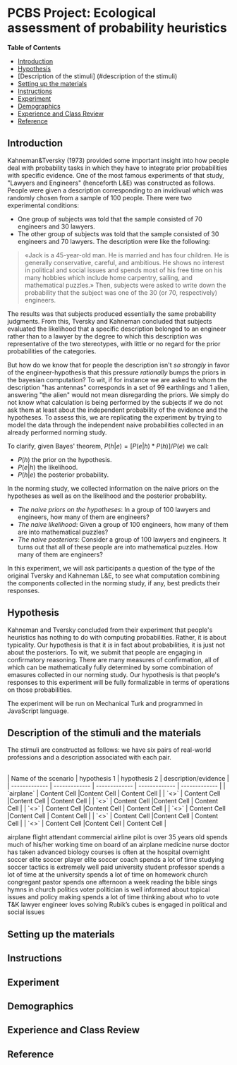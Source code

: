 PCBS Project: Ecological assessment of probability heuristics
============================================================================================
<!-- markdown-toc start - Don't edit this section. Run M-x markdown-toc-refresh-toc -->
**Table of Contents**

- [Introduction](Introduction)
- [Hypothesis](#experiment)
- [Description of the stimuli] (#description of the stimuli)
- [Setting up the materials](#materials)
- [Instructions](#instructions)
- [Experiment](#experiment)
- [Demographics](]demographics)
- [Experience and Class Review](#experience-and-class-review)
- [Reference](#reference)

<!-- markdown-toc end -->


## Introduction 
Kahneman&Tversky (1973) provided some important insight into how people deal with probability tasks in which they have to integrate prior probabilities with specific evidence. One of the most famous experiments of that study, "Lawyers and Engineers" (henceforth L&E) was constructed as follows. People were given a description corresponding to an invidivual which was randomly chosen from a sample of 100 people. There were two experimental conditions:
+ One group of subjects was told that the sample consisted of 70 engineers and 30 lawyers.
+ The other group of subjects was told that the sample consisted of 30 engineers and 70 lawyers.
The description were like the following:
> «Jack is a 45-year-old man. He is married and has four children. He is generally conservative, careful, and ambitious. He shows no interest in political and social issues and spends most of his free time on his many hobbies which include home carpentry, sailing, and mathematical puzzles.»
Then, subjects were asked to write down the probability that the subject was one of the 30 (or 70, respectively) engineers. 

The results was that subjects produced essentially the same probability judgments. From this, Tversky and Kahneman concluded that subjects evaluated the likelihood that a specific description belonged to an engineer rather than to a lawyer by the degree to which this description was representative of the two stereotypes, with little or no regard for the prior probabilities of the categories. 

But how do we know that for people the description isn't _so strongly_ in favor of the engineer-hypothesis that this pressure _rationally_ bumps the priors in the bayesian computation? To wit, if for instance we are asked to whom the description "has antennas" corresponds in a set of 99 earthlings and 1 alien, answering "the alien" would not mean disregarding the priors. We simply do not know what calculation is being performed by the subjects if we do not ask them at least about the independent probability of the evidence and the hypotheses. To assess this, we are replicating the experiment by trying to model the data through the independent naive probabilities collected in an already performed norming study. 

To clarify, given Bayes' theorem, $P(h|e) = [P(e|h) * P(h)] / P(e)$ we call:
+ $P(h)$ the prior on the hypothesis.
+ $P(e|h)$ the likelihood.
+ $P(h|e)$ the posterior probability.

In the norming study,  we collected information on the naive priors on the hypotheses as well as on the likelihood and the posterior probability. 

+ *The naive priors on the hypotheses*: In a group of 100 lawyers and engineers, how many of them are engineers? 
+ *The naive likelihood*: Given a group of 100 engineers, how many of them are into mathematical puzzles?
+ *The naive posteriors*: Consider a group of 100 lawyers and engineers. It turns out that all of these people are into mathematical puzzles. How many of them are engineers?

In this experiment, we will ask participants a question of the type of the original Tversky and Kahneman L&E, to see what computation combining the components collected in the norming study, if any, best predicts their responses.  

## Hypothesis ##
Kahneman and Tversky concluded from their experiment that people's heuristics has nothing to do with computing probabilities. Rather, it is about typicality. Our hypothesis is that it _is_ in fact about probabilities, it is just not about the posteriors. To wit, we submit that people are engaging in confirmatory reasoning. There are many measures of confirmation, all of which can be mathematically fully determined by some combination of emasures collected in our norming study. Our hypothesis is that people's responses to this experiment will be fully formalizable in terms of operations on those probabilities. 

The experiment will be run on Mechanical Turk and programmed in JavaScript language.

## Description of the stimuli and the materials

The stimuli are constructed as follows: we have six pairs of real-world professions and a description associated with each pair.

<br>
| Name of the scenario  | hypothesis 1 | hypothesis 2 | description/evidence |
| ------------- | ------------- | ------------- | ------------- | ------------- | 
| `airplane`  | Content Cell  |Content Cell  | Content Cell  |
| `<>`  | Content Cell  |Content Cell  | Content Cell  |
| `<>`  | Content Cell  |Content Cell  | Content Cell  |
|  `<>` | Content Cell  |Content Cell  | Content Cell  |
| `<>`  | Content Cell  |Content Cell  | Content Cell  |
| `<>`  | Content Cell  |Content Cell  | Content Cell  |
| `<>`  | Content Cell  |Content Cell  | Content Cell  |


airplane	flight attendant	commercial airline pilot	is over 35 years old	spends much of his/her working time on board of an airplane
medicine	nurse	doctor	has taken advanced biology courses	is often at the hospital overnight
soccer	elite soccer player	elite soccer coach	spends a lot of time studying soccer tactics	is extremely well paid
university	student	professor	spends a lot of time at the university	spends a lot of time on homework
church	congregant	pastor	spends one afternoon a week reading the bible	sings hymns in church
politics	voter	politician	is well informed about topical issues and policy making	spends a lot of time thinking about who to vote
T&K	lawyer	engineer	loves solving Rubik’s cubes	is engaged in political and social issues

## Setting up the materials ##

## Instructions ##

## Experiment ##

## Demographics ##

## Experience and Class Review ##

## Reference ##


